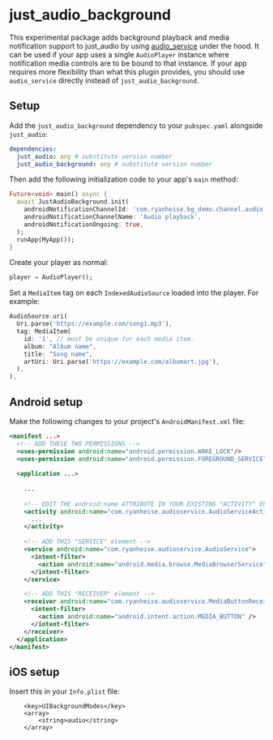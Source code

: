 # just_audio_background

This experimental package adds background playback and media notification support to just_audio by using [audio_service](https://pub.dev/packages/audio_service) under the hood. It can be used if your app uses a single `AudioPlayer` instance where notification media controls are to be bound to that instance. If your app requires more flexibility than what this plugin provides, you should use `audio_service` directly instead of `just_audio_background`.



## Setup

Add the `just_audio_background` dependency to your `pubspec.yaml` alongside `just_audio`:

```yaml
dependencies:
  just_audio: any # substitute version number
  just_audio_background: any # substitute version number

```

Then add the following initialization code to your app's `main` method:

```dart
Future<void> main() async {
  await JustAudioBackground.init(
    androidNotificationChannelId: 'com.ryanheise.bg_demo.channel.audio',
    androidNotificationChannelName: 'Audio playback',
    androidNotificationOngoing: true,
  );
  runApp(MyApp());
}
```

Create your player as normal:

```dart
player = AudioPlayer();
```

Set a `MediaItem` tag on each `IndexedAudioSource` loaded into the player. For example:

```dart
AudioSource.uri(
  Uri.parse('https://example.com/song1.mp3'),
  tag: MediaItem(
    id: '1', // must be unique for each media item.
    album: "Album name",
    title: "Song name",
    artUri: Uri.parse('https://example.com/albumart.jpg'),
  ),
),
```

## Android setup

Make the following changes to your project's `AndroidManifest.xml` file:

```xml
<manifest ...>
  <!-- ADD THESE TWO PERMISSIONS -->
  <uses-permission android:name="android.permission.WAKE_LOCK"/>
  <uses-permission android:name="android.permission.FOREGROUND_SERVICE"/>
  
  <application ...>
    
    ...
    
    <!-- EDIT THE android:name ATTRIBUTE IN YOUR EXISTING "ACTIVITY" ELEMENT -->
    <activity android:name="com.ryanheise.audioservice.AudioServiceActivity" ...>
      ...
    </activity>
    
    <!-- ADD THIS "SERVICE" element -->
    <service android:name="com.ryanheise.audioservice.AudioService">
      <intent-filter>
        <action android:name="android.media.browse.MediaBrowserService" />
      </intent-filter>
    </service>

    <!-- ADD THIS "RECEIVER" element -->
    <receiver android:name="com.ryanheise.audioservice.MediaButtonReceiver" >
      <intent-filter>
        <action android:name="android.intent.action.MEDIA_BUTTON" />
      </intent-filter>
    </receiver> 
  </application>
</manifest>
```

## iOS setup

Insert this in your `Info.plist` file:

```
	<key>UIBackgroundModes</key>
	<array>
		<string>audio</string>
	</array>
```
